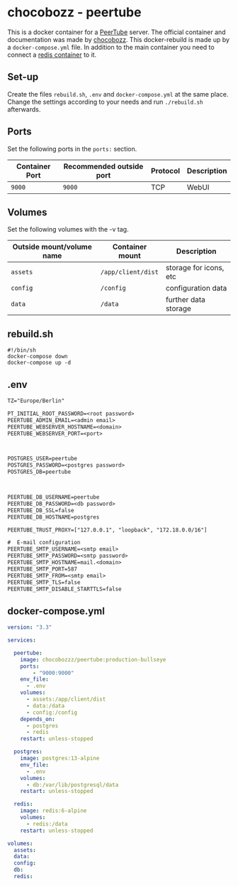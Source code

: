 # chocobozz - peertube

This is a docker container for a [PeerTube](../peertube.md) server.
The official container and documentation was made by
[chocobozz](https://github.com/chocobozzz/peertube).
This docker-rebuild is made up by a `docker-compose.yml` file.
In addition to the main container you need to connect a
[redis container](./redis.md) to it.

## Set-up

Create the files `rebuild.sh`, `.env` and `docker-compose.yml` at the same
place.
Change the settings according to your needs and run `./rebuild.sh` afterwards.

## Ports

Set the following ports in the `ports:` section.

| Container Port | Recommended outside port | Protocol | Description |
| -------------- | ------------------------ | -------- | ----------- |
| `9000`         | `9000`                   | TCP      | WebUI       |

## Volumes

Set the following volumes with the -v tag.

| Outside mount/volume name | Container mount            | Description            |
| ------------------------- | -------------------------- | ---------------------- |
| `assets`                  | `/app/client/dist`         | storage for icons, etc |
| `config`                  | `/config`                  | configuration data     |
| `data`                    | `/data`                    | further data storage   |

## rebuild.sh

```shell
#!/bin/sh
docker-compose down
docker-compose up -d
```

## .env

```txt
TZ="Europe/Berlin"

PT_INITIAL_ROOT_PASSWORD=<root password>
PEERTUBE_ADMIN_EMAIL=<admin email>
PEERTUBE_WEBSERVER_HOSTNAME=<domain>
PEERTUBE_WEBSERVER_PORT=<port>



POSTGRES_USER=peertube
POSTGRES_PASSWORD=<postgres password>
POSTGRES_DB=peertube



PEERTUBE_DB_USERNAME=peertube
PEERTUBE_DB_PASSWORD=<db password>
PEERTUBE_DB_SSL=false
PEERTUBE_DB_HOSTNAME=postgres

PEERTUBE_TRUST_PROXY=["127.0.0.1", "loopback", "172.18.0.0/16"]

#  E-mail configuration
PEERTUBE_SMTP_USERNAME=<smtp email>
PEERTUBE_SMTP_PASSWORD=<smtp password>
PEERTUBE_SMTP_HOSTNAME=mail.<domain>
PEERTUBE_SMTP_PORT=587
PEERTUBE_SMTP_FROM=<smtp email>
PEERTUBE_SMTP_TLS=false
PEERTUBE_SMTP_DISABLE_STARTTLS=false
```

## docker-compose.yml

```yml
version: "3.3"

services:

  peertube:
    image: chocobozzz/peertube:production-bullseye
    ports:
        - "9000:9000"
    env_file:
      - .env
    volumes:
      - assets:/app/client/dist
      - data:/data
      - config:/config
    depends_on:
      - postgres
      - redis
    restart: unless-stopped

  postgres:
    image: postgres:13-alpine
    env_file:
      - .env
    volumes:
      - db:/var/lib/postgresql/data
    restart: unless-stopped

  redis:
    image: redis:6-alpine
    volumes:
      - redis:/data
    restart: unless-stopped

volumes:
  assets:
  data:
  config:
  db:
  redis:
```
